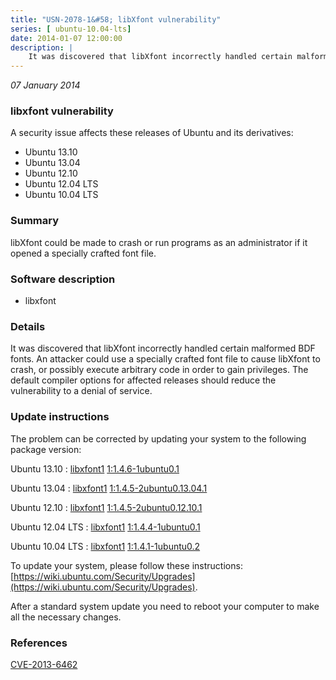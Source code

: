 ```yaml
---
title: "USN-2078-1&#58; libXfont vulnerability"
series: [ ubuntu-10.04-lts]
date: 2014-01-07 12:00:00
description: |
    It was discovered that libXfont incorrectly handled certain malformed BDF fonts. An attacker could use a specially crafted font file to cause libXfont to crash, or possibly execute arbitrary code in order to gain privileges. The default compiler options for affected releases should reduce the vulnerability to a denial of service. 
--- 
```

 
 

*07 January 2014*

### libxfont vulnerability

A security issue affects these releases of Ubuntu and its derivatives:

* Ubuntu 13.10
* Ubuntu 13.04
* Ubuntu 12.10
* Ubuntu 12.04 LTS
* Ubuntu 10.04 LTS

### Summary

libXfont could be made to crash or run programs as an administrator if it opened a specially crafted font file.

### Software description

* libxfont 

### Details

It was discovered that libXfont incorrectly handled certain malformed BDF fonts. An attacker could use a specially crafted font file to cause libXfont to crash, or possibly execute arbitrary code in order to gain privileges. The default compiler options for affected releases should reduce the vulnerability to a denial of service. 

### Update instructions

The problem can be corrected by updating your system to the following package version:

Ubuntu 13.10
 : [libxfont1](https://launchpad.net/ubuntu/+source/libxfont) <span> [1:1.4.6-1ubuntu0.1](https://launchpad.net/ubuntu/+source/libxfont/1:1.4.6-1ubuntu0.1) </span> 

Ubuntu 13.04
 : [libxfont1](https://launchpad.net/ubuntu/+source/libxfont) <span> [1:1.4.5-2ubuntu0.13.04.1](https://launchpad.net/ubuntu/+source/libxfont/1:1.4.5-2ubuntu0.13.04.1) </span> 

Ubuntu 12.10
 : [libxfont1](https://launchpad.net/ubuntu/+source/libxfont) <span> [1:1.4.5-2ubuntu0.12.10.1](https://launchpad.net/ubuntu/+source/libxfont/1:1.4.5-2ubuntu0.12.10.1) </span> 

Ubuntu 12.04 LTS
 : [libxfont1](https://launchpad.net/ubuntu/+source/libxfont) <span> [1:1.4.4-1ubuntu0.1](https://launchpad.net/ubuntu/+source/libxfont/1:1.4.4-1ubuntu0.1) </span> 

Ubuntu 10.04 LTS
 : [libxfont1](https://launchpad.net/ubuntu/+source/libxfont) <span> [1:1.4.1-1ubuntu0.2](https://launchpad.net/ubuntu/+source/libxfont/1:1.4.1-1ubuntu0.2) </span> 

To update your system, please follow these instructions: [https://wiki.ubuntu.com/Security/Upgrades](https://wiki.ubuntu.com/Security/Upgrades).

After a standard system update you need to reboot your computer to make all the necessary changes. 

### References

 
 [CVE-2013-6462](http://people.ubuntu.com/~ubuntu-security/cve/CVE-2013-6462)
 

